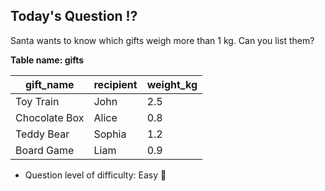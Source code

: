 ## Today's Question ⁉️

Santa wants to know which gifts weigh more than 1 kg. Can you list them?

**Table name: gifts**

| gift_name     | recipient | weight_kg |
|---------------|------------|-----------|
| Toy Train     | John       | 2.5       |
| Chocolate Box | Alice      | 0.8       |
| Teddy Bear    | Sophia     | 1.2       |
| Board Game    | Liam       | 0.9       |

- Question level of difficulty: Easy 🎅
